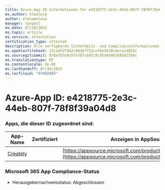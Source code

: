 ```yaml
---
title: Azure-App ID-Informationen für e4218775-2e3c-44eb-807f-78f8f39a04d8
ms.author: elmalova
author: elenamalova
manager: tonybal
ms.date: 07/29/2022
ms.topic: article
ms.service: attestation
certification_type: attested
description: Alle verfügbaren Sicherheits- und Complianceinformationen für e4218775-2e3c-44eb-807f-78f8f39a04d8.
ms.openlocfilehash: 22ca452f942c80dbff52cefbe9b30c4eca14026c
ms.sourcegitcommit: 878a7b7e9c6fe787c6dfc9c95d4d46268562f84c
ms.translationtype: MT
ms.contentlocale: de-DE
ms.lasthandoff: 07/30/2022
ms.locfileid: "67092983"
---
```

# <a name="azure-app-id-e4218775-2e3c-44eb-807f-78f8f39a04d8"></a>Azure-App ID: e4218775-2e3c-44eb-807f-78f8f39a04d8


### <a name="apps-associated-with-this-id"></a>Apps, die dieser ID zugeordnet sind:
| **App-Name** | **Zertifiziert** | **Anzeigen in AppSource** |
|--------------|---------------|-----------------------|
| [Creately](../forward/WA200004335.md) |  | [https://appsource.microsoft.com/product/office/WA200004335](https://appsource.microsoft.com/product/office/WA200004335) |

### <a name="microsoft-365-app-compliance-status"></a>Microsoft 365 App Compliance-Status
- Herausgebernachweisstatus: Abgeschlossen
